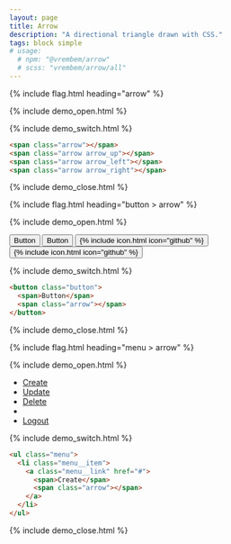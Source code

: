 ```yaml
---
layout: page
title: Arrow
description: "A directional triangle drawn with CSS."
tags: block simple
# usage:
  # npm: "@vrembem/arrow"
  # scss: "vrembem/arrow/all"
---
```


{% include flag.html heading="arrow" %}

{% include demo_open.html %}

<span class="arrow"></span>
<span class="arrow arrow_up"></span>
<span class="arrow arrow_left"></span>
<span class="arrow arrow_right"></span>

{% include demo_switch.html %}

```html
<span class="arrow"></span>
<span class="arrow arrow_up"></span>
<span class="arrow arrow_left"></span>
<span class="arrow arrow_right"></span>
```

{% include demo_close.html %}

{% include flag.html heading="button > arrow" %}

{% include demo_open.html %}

<div class="button-group button-group_wrap">
  <button class="button button_color_primary">
    <span>Button</span>
    <span class="arrow"></span>
  </button>
  <button class="button button_outline_dark">
    <span class="arrow arrow_up"></span>
    <span>Button</span>
  </button>
  <button class="button button_color_primary">
    {% include icon.html icon="github" %}
    <span class="arrow arrow_right"></span>
  </button>
  <button class="button button_outline_dark">
    <span class="arrow arrow_left"></span>
    {% include icon.html icon="github" %}
  </button>
</div>

{% include demo_switch.html %}

```html
<button class="button">
  <span>Button</span>
  <span class="arrow"></span>
</button>
```

{% include demo_close.html %}

{% include flag.html heading="menu > arrow" %}

{% include demo_open.html %}

<ul class="menu menu_wrap">
  <li class="menu__item">
    <a class="menu__link" href="#">
      <span>Create</span>
      <span class="arrow"></span>
    </a>
  </li>
  <li class="menu__item">
    <a class="menu__link is-active" href="#">
      <span class="arrow arrow_up"></span>
      <span>Update</span>
    </a>
  </li>
  <li class="menu__item">
    <a class="menu__link is-disabled" href="#">
      <span>Delete</span>
      <span class="arrow arrow_right"></span>
    </a>
  </li>
  <li class="menu__sep"></li>
  <li class="menu__item">
    <a class="menu__link" href="#">
      <span class="arrow arrow_left"></span>
      <span>Logout</span>
    </a>
  </li>
</ul>

{% include demo_switch.html %}

```html
<ul class="menu">
  <li class="menu__item">
    <a class="menu__link" href="#">
      <span>Create</span>
      <span class="arrow"></span>
    </a>
  </li>
</ul>
```

{% include demo_close.html %}
